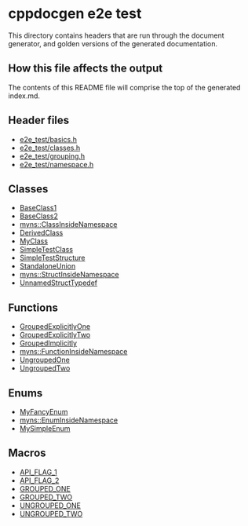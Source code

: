 # cppdocgen e2e test

This directory contains headers that are run through the document generator, and
golden versions of the generated documentation.

## How this file affects the output

The contents of this README file will comprise the top of the generated index.md.

## Header files

  - [e2e_test/basics.h](basics.h.md)
  - [e2e_test/classes.h](classes.h.md)
  - [e2e_test/grouping.h](grouping.h.md)
  - [e2e_test/namespace.h](namespace.h.md)

## Classes

  - [BaseClass1](classes.h.md#BaseClass1)
  - [BaseClass2](classes.h.md#BaseClass2)
  - [myns::ClassInsideNamespace](namespace.h.md#myns::ClassInsideNamespace)
  - [DerivedClass](classes.h.md#DerivedClass)
  - [MyClass](grouping.h.md#MyClass)
  - [SimpleTestClass](classes.h.md#SimpleTestClass)
  - [SimpleTestStructure](basics.h.md#SimpleTestStructure)
  - [StandaloneUnion](basics.h.md#StandaloneUnion)
  - [myns::StructInsideNamespace](namespace.h.md#myns::StructInsideNamespace)
  - [UnnamedStructTypedef](basics.h.md#UnnamedStructTypedef)

## Functions

  - [GroupedExplicitlyOne](grouping.h.md#GroupedExplicitlyOne)
  - [GroupedExplicitlyTwo](grouping.h.md#GroupedExplicitlyOne)
  - [GroupedImplicitly](grouping.h.md#GroupedImplicitly)
  - [myns::FunctionInsideNamespace](namespace.h.md#myns::FunctionInsideNamespace)
  - [UngroupedOne](grouping.h.md#UngroupedOne)
  - [UngroupedTwo](grouping.h.md#UngroupedTwo)

## Enums

  - [MyFancyEnum](basics.h.md#MyFancyEnum)
  - [myns::EnumInsideNamespace](namespace.h.md#myns::EnumInsideNamespace)
  - [MySimpleEnum](basics.h.md#MySimpleEnum)

## Macros

  - [API_FLAG_1](basics.h.md#API_FLAG_1)
  - [API_FLAG_2](basics.h.md#API_FLAG_2)
  - [GROUPED_ONE](grouping.h.md#GROUPED_ONE)
  - [GROUPED_TWO](grouping.h.md#GROUPED_ONE)
  - [UNGROUPED_ONE](grouping.h.md#UNGROUPED_ONE)
  - [UNGROUPED_TWO](grouping.h.md#UNGROUPED_TWO)

